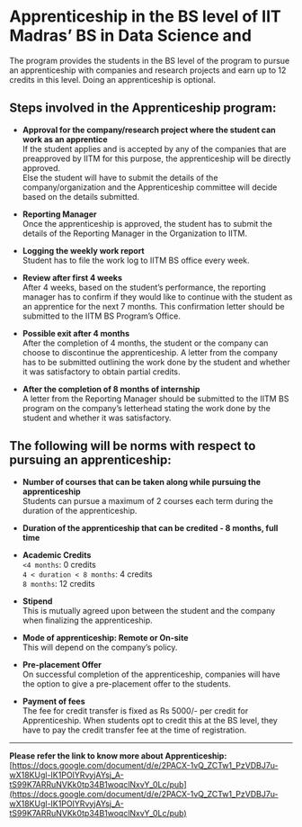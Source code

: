# Apprenticeship in the BS level of IIT Madras’ BS in Data Science and 

The program provides the students in the BS level of the program to pursue an apprenticeship with companies and research projects and earn up to 12 credits in this level. Doing an apprenticeship is optional.

## Steps involved in the Apprenticeship program:

- **Approval for the company/research project where the student can work as an apprentice**  
  If the student applies and is accepted by any of the companies that are preapproved by IITM for this purpose, the apprenticeship will be directly approved.  
  Else the student will have to submit the details of the company/organization and the Apprenticeship committee will decide based on the details submitted.

- **Reporting Manager**  
  Once the apprenticeship is approved, the student has to submit the details of the Reporting Manager in the Organization to IITM.

- **Logging the weekly work report**  
  Student has to file the work log to IITM BS office every week.

- **Review after first 4 weeks**  
  After 4 weeks, based on the student’s performance, the reporting manager has to confirm if they would like to continue with the student as an apprentice for the next 7 months. This confirmation letter should be submitted to the IITM BS Program’s Office.

- **Possible exit after 4 months**  
  After the completion of 4 months, the student or the company can choose to discontinue the apprenticeship. A letter from the company has to be submitted outlining the work done by the student and whether it was satisfactory to obtain partial credits.

- **After the completion of 8 months of internship**  
  A letter from the Reporting Manager should be submitted to the IITM BS program on the company’s letterhead stating the work done by the student and whether it was satisfactory.

## The following will be norms with respect to pursuing an apprenticeship:

- **Number of courses that can be taken along while pursuing the apprenticeship**  
  Students can pursue a maximum of 2 courses each term during the duration of the apprenticeship.

- **Duration of the apprenticeship that can be credited - 8 months, full time**

- **Academic Credits**  
  `<4 months`: 0 credits  
  `4 < duration < 8 months`: 4 credits  
  `8 months`: 12 credits

- **Stipend**  
  This is mutually agreed upon between the student and the company when finalizing the apprenticeship.

- **Mode of apprenticeship: Remote or On-site**  
  This will depend on the company’s policy.

- **Pre-placement Offer**  
  On successful completion of the apprenticeship, companies will have the option to give a pre-placement offer to the students.

- **Payment of fees**  
  The fee for credit transfer is fixed as Rs 5000/- per credit for Apprenticeship. When students opt to credit this at the BS level, they have to pay the credit transfer fee at the time of registration.

---

**Please refer the link to know more about Apprenticeship:**  
[https://docs.google.com/document/d/e/2PACX-1vQ_ZCTw1_PzVDBJ7u-wX18KUgl-IK1POIYRvyjAYsj_A-tS99K7ARRuNVKk0tp34B1woqclNxvY_0Lc/pub](https://docs.google.com/document/d/e/2PACX-1vQ_ZCTw1_PzVDBJ7u-wX18KUgl-IK1POIYRvyjAYsj_A-tS99K7ARRuNVKk0tp34B1woqclNxvY_0Lc/pub)

